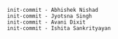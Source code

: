      
     init-commit - Abhishek Nishad
     init-commit - Jyotsna Singh
     init-commit - Avani Dixit
     init-commit - Ishita Sankrityayan 
